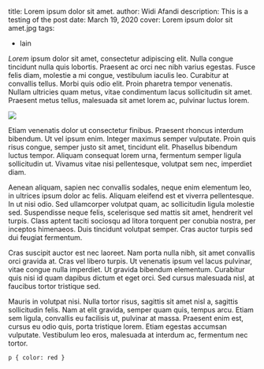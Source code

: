 title: Lorem ipsum dolor sit amet.
author: Widi Afandi
description: This is a testing of the post
date: March 19, 2020
cover: Lorem ipsum dolor sit amet.jpg
tags:
  - lain
  
*Lorem* ipsum dolor sit amet, consectetur adipiscing elit. Nulla congue tincidunt nulla quis lobortis. Praesent ac orci nec nibh varius egestas. Fusce felis diam, molestie a mi congue, vestibulum iaculis leo. Curabitur at convallis tellus. Morbi quis odio elit. Proin pharetra tempor venenatis. Nullam ultricies quam metus, vitae condimentum lacus sollicitudin sit amet. Praesent metus tellus, malesuada sit amet lorem ac, pulvinar luctus lorem.

<img src="/static/assets/img/p.png" class="img-fluid rounded-3">

Etiam venenatis dolor ut consectetur finibus. Praesent rhoncus interdum bibendum. Ut vel ipsum enim. Integer maximus semper vulputate. Proin quis risus congue, semper justo sit amet, tincidunt elit. Phasellus bibendum luctus tempor. Aliquam consequat lorem urna, fermentum semper ligula sollicitudin ut. Vivamus vitae nisi pellentesque, volutpat sem nec, imperdiet diam.

Aenean aliquam, sapien nec convallis sodales, neque enim elementum leo, in ultrices ipsum dolor ac felis. Aliquam eleifend est et viverra pellentesque. In ut nisi odio. Sed ullamcorper volutpat quam, ac sollicitudin ligula molestie sed. Suspendisse neque felis, scelerisque sed mattis sit amet, hendrerit vel turpis. Class aptent taciti sociosqu ad litora torquent per conubia nostra, per inceptos himenaeos. Duis tincidunt volutpat semper. Cras auctor turpis sed dui feugiat fermentum.

Cras suscipit auctor est nec laoreet. Nam porta nulla nibh, sit amet convallis orci gravida at. Cras vel libero turpis. Ut venenatis ipsum vel lacus pulvinar, vitae congue nulla imperdiet. Ut gravida bibendum elementum. Curabitur quis nisi id quam dapibus dictum et eget orci. Sed cursus malesuada nisl, at faucibus tortor tristique sed.

Mauris in volutpat nisi. Nulla tortor risus, sagittis sit amet nisl a, sagittis sollicitudin felis. Nam at elit gravida, semper quam quis, tempus arcu. Etiam sem ligula, convallis eu facilisis ut, pulvinar at massa. Praesent enim est, cursus eu odio quis, porta tristique lorem. Etiam egestas accumsan vulputate. Vestibulum leo eros, malesuada at interdum ac, fermentum nec tortor.
<pre><code class="language-css">p { color: red }</code></pre>
